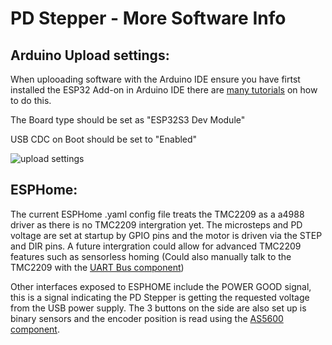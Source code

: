 # **PD Stepper** - More Software Info

## Arduino Upload settings: ##
When uplooading software with the Arduino IDE ensure you have firtst installed the ESP32 Add-on in Arduino IDE there are [many tutorials](https://randomnerdtutorials.com/installing-esp32-arduino-ide-2-0/) on how to do this.

The Board type should be set as "ESP32S3 Dev Module"

USB CDC on Boot should be set to "Enabled"

![upload settings](https://github.com/joshr120/PD-Stepper/assets/120012174/f002548a-ec56-4bae-93c7-10ec5e83b6d1)


## ESPHome: ##
The current ESPHome .yaml config file treats the TMC2209 as a a4988 driver as there is no TMC2209 intergration yet. The microsteps and PD voltage are set at startup by GPIO pins and the motor is driven via the STEP and DIR pins. A future intergration could allow for advanced TMC2209 features such as sensorless homing (Could also manually talk to the TMC2209 with the [UART Bus component](https://esphome.io/components/uart.html))

Other interfaces exposed to ESPHOME include the POWER GOOD signal, this is a signal indicating the PD Stepper is getting the requested voltage from the USB power supply. The 3 buttons on the side are also set up is binary sensors and the encoder position is read using the [AS5600 component](https://esphome.io/components/sensor/as5600.html).

